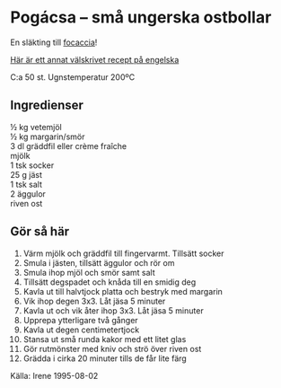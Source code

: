 # Pogácsa &ndash; små ungerska ostbollar
En släkting till [focaccia](https://hu.wikipedia.org/wiki/Pog%C3%A1csa)!

[Här är ett annat välskrivet recept på engelska](https://thebakingwizard.com/hungarian-cheese-biscuits-pogacsa/)

C:a 50 st. Ugnstemperatur 200ºC
## Ingredienser
½ kg vetemjöl
<br>
½ kg margarin/smör
<br>
3 dl gräddfil eller crème fraîche
<br>
mjölk
<br>
1 tsk socker
<br>
25 g jäst
<br>
1 tsk salt
<br>
2 äggulor
<br>
riven ost

## Gör så här

1. Värm mjölk och gräddfil till fingervarmt. Tillsätt socker
1. Smula i jästen, tillsätt äggulor och rör om
1. Smula ihop mjöl och smör samt salt
1. Tillsätt degspadet och knåda till en smidig deg
1. Kavla ut till halvtjock platta och bestryk med margarin
1. Vik ihop degen 3x3. Låt jäsa 5 minuter
1. Kavla ut och vik åter ihop 3x3. Låt jäsa 5 minuter
1. Upprepa ytterligare två gånger
1. Kavla ut degen centimetertjock
1. Stansa ut små runda kakor med ett litet glas
1. Gör rutmönster med kniv och strö över riven ost
1. Grädda i cirka 20 minuter tills de får lite färg

Källa: Irene 1995-08-02
